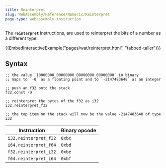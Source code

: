 ```yaml
---
title: Reinterpret
slug: WebAssembly/Reference/Numeric/Reinterpret
page-type: webassembly-instruction
---
```




The **`reinterpret`** instructions, are used to reinterpret the bits of a number as a different type.

{{EmbedInteractiveExample("pages/wat/reinterpret.html", "tabbed-taller")}}

## Syntax

```wasm
;; the value `10000000_00000000_00000000_00000000` in binary
;; maps to `-0` as a floating point and to `-2147483648` as an integer

;; push an f32 onto the stack
f32.const -0

;; reinterpret the bytes of the f32 as i32
i32.reinterpret_f32

;; the top item on the stack will now be the value -2147483648 of type i32
```

| Instruction           | Binary opcode |
| --------------------- | ------------- |
| `i32.reinterpret_f32` | `0xbc`        |
| `i64.reinterpret_f64` | `0xbd`        |
| `f32.reinterpret_i32` | `0xbe`        |
| `f64.reinterpret_i64` | `0xbf`        |
